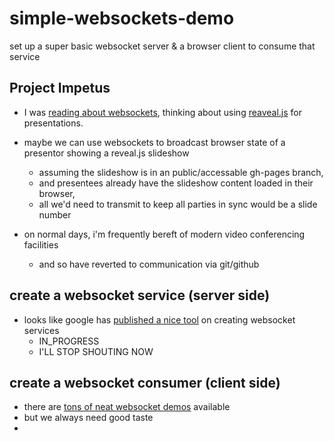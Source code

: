 # simple-websockets-demo
set up a super basic websocket server &amp; a browser client to consume that service


Project Impetus
---------------

* I was [reading about websockets](http://blog.chromium.org/2009/12/web-sockets-now-available-in-google.html), thinking about using [reaveal.js](https://github.com/hakimel/reveal.js/) for presentations.

* maybe we can use websockets to broadcast browser state of a presentor showing a reveal.js slideshow
  * assuming the slideshow is in an public/accessable gh-pages branch,
  * and presentees already have the slideshow content loaded in their browser,
  * all we'd need to transmit to keep all parties in sync would be a slide number

* on normal days, i'm frequently bereft of modern video conferencing facilities
  * and so have reverted to communication via git/github


create a websocket service (server side)
----------------------------------------

* looks like google has [published a nice tool](https://github.com/google/pywebsocket) on creating websocket services
  * IN_PROGRESS
  * I'LL STOP SHOUTING NOW

create a websocket consumer (client side)
------------------------------------------

* there are [tons of neat websocket demos](http://www.tutorialspoint.com/html5/html5_websocket.htm) available
* but we always need good taste
* 

